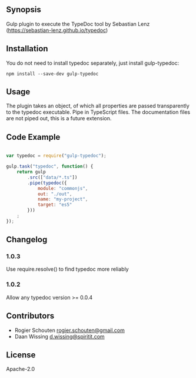 ## Synopsis

Gulp plugin to execute the TypeDoc tool by Sebastian Lenz (https://sebastian-lenz.github.io/typedoc)

## Installation

You do not need to install typedoc separately, just install gulp-typedoc:

```shell
npm install --save-dev gulp-typedoc
```

## Usage

The plugin takes an object, of which all properties are passed transparently to the typedoc executable. Pipe in TypeScript files. The documentation files are not piped out, this is a future extension. 

## Code Example

```javascript

var typedoc = require("gulp-typedoc");

gulp.task("typedoc", function() {
	return gulp
		.src(["data/*.ts"])
		.pipe(typedoc({ 
			module: "commonjs", 
			out: "./out", 
			name: "my-project", 
			target: "es5"
		}))
	;
});

```

## Changelog

### 1.0.3
Use require.resolve() to find typedoc more reliably

### 1.0.2
Allow any typedoc version >= 0.0.4

## Contributors

* Rogier Schouten <rogier.schouten@gmail.com>
* Daan Wissing <d.wissing@spiritit.com>

## License

Apache-2.0


